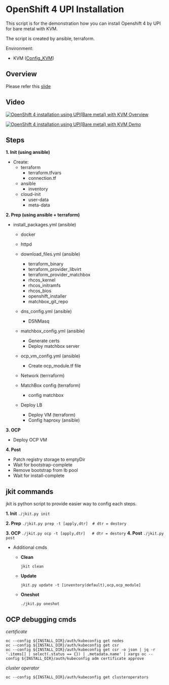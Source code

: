 # OpenShift 4 UPI Installation 

This script is for the demonstration how you can install Openshift 4 by UPI for bare metal with KVM. 

The script is created by ansible, terraform.

Environment:
- KVM ([Config_KVM](../Config_KVM/README.md))

## Overview

Please refer this [slide](https://www.slideshare.net/jooholee81/openshift4-installation-by-upi-on-kvm)

## Video
[![OpenShift 4 installation using UPI(Bare metal) with KVM Overview ](http://img.youtube.com/vi/qMyyZpoJ6o4/0.jpg)](https://www.youtube.com/watch?v=qMyyZpoJ6o4)

[![OpenShift 4 installation using UPI(Bare metal) with KVM Demo ](http://img.youtube.com/vi/UySkD8iWoSU/0.jpg)](https://www.youtube.com/watch?v=UySkD8iWoSU)

## Steps
**1. Init  (using ansible)**
   - Create:
     -  terraform
        - terraform.tfvars 
        - connection.tf
     - ansible
        - inventory
     - cloud-init
        - user-data
        - meta-data

**2. Prep (using ansible + terraform)**
- install_packages.yml (ansible)
    - docker
    - httpd
    - download_files.yml (ansible)
      - terraform_binary 
      - terraform_provider_libvirt
      - terraform_provider_matchbox
      - rhcos_kernel
      - rhcos_initramfs
      - rhcos_bios
      - openshift_installer
      - matchbox_git_repo
 
    - dns_config.yml (ansible)
      - DSNMasq

    - matchbox_config.yml (ansible)
      - Generate certs
      - Deploy matchbox server
  
    - ocp_vm_config.yml (ansible)
      - Create ocp_module.tf file

    - Network (terrraform)
  
    - MatchBox config (terraform)
        - config matchbox
  
    - Deploy LB 
      - Deploy VM (terraform)
      - Config haproxy (ansible)  

**3. OCP**
- Deploy OCP VM

**4. Post**
- Patch registry storage to emptyDir
- Wait for bootstrap-complete
- Remove bootstrap from lb pool
- Wait for install-complete
  


## jkit commands

jkit is python script to provide easier way to config each steps.

**1. Init**
    ```
    ./jkit.py init
    ```

**2. Prep**
    ```
   ./jkit.py prep -t [apply,dtr]  # dtr = destory
    ```

**3. OCP**
    ```
    ./jkit.py ocp -t [apply,dtr]   # dtr = destory
    ```
**4. Post**
    ```
    ./jkit.py post
    ```

- Additional cmds
    - **Clean**
        ```
        jkit clean
        ```

    - **Update**
        ```
        jkit.py update -t [inventory(default),ocp,ocp_module]
        ```
  
    - **Oneshot**
        ```
        ./jkit.py oneshot
        ```
     

## OCP debugging cmds

*certificate* 
```
oc --config ${INSTALL_DIR}/auth/kubeconfig get nodes
oc --config ${INSTALL_DIR}/auth/kubeconfig get csr
oc --config ${INSTALL_DIR}/auth/kubeconfig get csr -o json | jq -r '.items[] | select(.status == {}) | .metadata.name' | xargs oc --config ${INSTALL_DIR}/auth/kubeconfig adm certificate approve
```

*cluster operator*
```
oc --config ${INSTALL_DIR}/auth/kubeconfig get clusteroperators
```
